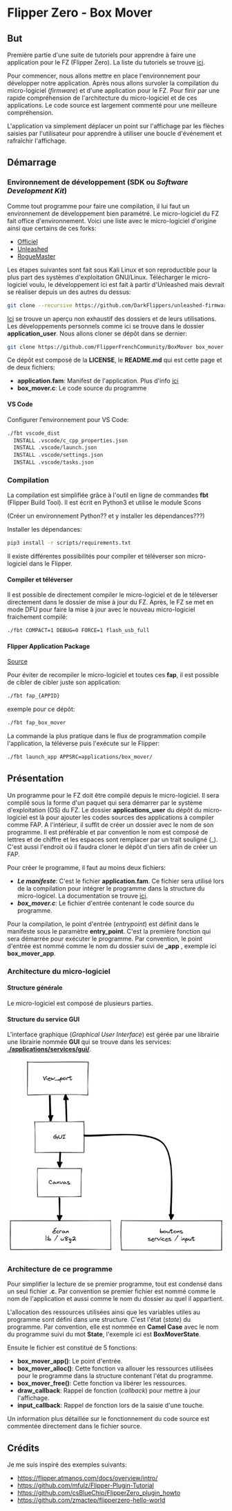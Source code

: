 # Flipper Zero - Box Mover
## But
Première partie d'une suite de tutoriels pour apprendre à faire une application pour le FZ (Flipper Zero). 
La liste du tutoriels se trouve [ici](https://github.com/FlipperFrenchCommunity/Awesome-Flipper-French/tree/main/membre_repo#apprendre-%C3%A0-cr%C3%A9er-une-application).

Pour commencer, nous allons mettre en place l'environnement pour développer
notre application. Après nous allons survoler la compilation du micro-logiciel (*firmware*) et
d'une application pour le FZ. Pour finir par une rapide compréhension de
l'architecture du micro-logiciel et de ces applications. Le code source est
largement commenté pour une meilleure compréhension.

L'application va simplement déplacer un point sur l'affichage par les flèches
saisies par l'utilisateur pour apprendre à utiliser une boucle d'événement et
rafraîchir l'affichage.

## Démarrage
### Environnement de développement (SDK ou *Software Development Kit*)
Comme tout programme pour faire une compilation, il lui faut un environnement de
développement bien paramétré. Le micro-logiciel du FZ fait
office d'environnement. Voici une liste avec le micro-logiciel d'origine ainsi
que certains de ces forks:
  * [Officiel](https://github.com/flipperdevices/flipperzero-firmware)
  * [Unleashed](https://github.com/DarkFlippers/unleashed-firmware)
  * [RogueMaster](https://github.com/RogueMaster/flipperzero-firmware-wPlugins)

Les étapes suivantes sont fait sous Kali Linux et son reproductible pour la plus
part des systèmes d'exploitation GNU/Linux. Télécharger le micro-logiciel voulu,
le développement ici est fait à partir d'Unleashed mais devrait se réaliser
depuis un des autres du dessus:
```bash
git clone --recursive https://github.com/DarkFlippers/unleashed-firmware
```
[Ici](https://github.com/DarkFlippers/unleashed-firmware#project-structure) se
trouve un aperçu non exhaustif des dossiers et de leurs utilisations. Les
développements personnels comme ici se trouve dans le dossier
**application_user**. Nous allons cloner se dépôt dans se dernier:
```bash
git clone https://github.com/FlipperFrenchCommunity/BoxMover box_mover
```
Ce dépôt est composé de la **LICENSE**, le **README.md** qui est cette page et de deux
fichiers:
  * **application.fam**: Manifest de l'application. Plus d'info
  [ici](https://github.com/DarkFlippers/unleashed-firmware/blob/dev/documentation/AppManifests.md)
  * **box_mover.c**: Le code source du programme

#### VS Code
Configurer l'environnement pour VS Code:
```bash
./fbt vscode_dist
  INSTALL .vscode/c_cpp_properties.json
  INSTALL .vscode/launch.json
  INSTALL .vscode/settings.json
  INSTALL .vscode/tasks.json
```

### Compilation
La compilation est simplifiée grâce à l'outil en ligne de commandes **fbt**
(Flipper Build Tool). Il est écrit en Python3 et utilise le module Scons

(Créer un environnement Python?? et y installer les dépendances???)

Installer les dépendances:
```bash
pip3 install -r scripts/requirements.txt
```

Il existe différentes possibilités pour compiler et téléverser son
micro-logiciel dans le Flipper.

#### Compiler et téléverser
Il est possible de directement compiler le micro-logiciel et de le téléverser
directement dans le dossier de mise à jour du FZ. Après, le FZ se met
en mode DFU pour faire la mise à jour avec le nouveau micro-logiciel fraichement
compilé:
```bash
./fbt COMPACT=1 DEBUG=0 FORCE=1 flash_usb_full
```

#### Flipper Application Package
[Source](https://github.com/DarkFlippers/unleashed-firmware/blob/dev/documentation/AppsOnSDCard.md)

Pour éviter de recompiler le micro-logiciel et toutes ces **fap**, il est
possible de cibler de cibler juste son application:
```bash
./fbt fap_{APPID}
```
exemple pour ce dépôt:
```bash
./fbt fap_box_mover
```
La commande la plus pratique dans le flux de programmation compile l'application, la téléverse puis l'exécute
sur le Flipper:
```bash
./fbt launch_app APPSRC=applications/box_mover/
```
 ## Présentation
Un programme pour le FZ doit être compilé depuis le micro-logiciel. Il sera
compilé sous la forme d'un paquet qui sera démarrer par le système
d'exploitation (OS) du FZ. Le dossier **applications_user** du dépôt du
micro-logiciel est là pour ajouter les codes sources des applications à compiler
comme FAP. A l'intérieur, il suffit de créer un dossier avec le nom de son
programme. Il est préférable et par convention le nom est composé de lettres et
de chiffre et les espaces sont remplacer par un trait souligné (_). C'est aussi 
l'endroit où il faudra cloner le dépôt d'un tiers afin de créer un FAP.

Pour créer le programme, il faut au moins deux fichiers:
  * ***Le manifeste***: C'est le fichier **application.fam**. Ce fichier sera utilisé
lors de la compilation pour intégrer le programme dans la structure du micro-logicel.
La documentation se trouve [ici](https://github.com/DarkFlippers/unleashed-firmware/blob/dev/documentation/AppManifests.md).
  * ***box_mover.c***: Le fichier d'entrée contenant le code source du programme.

Pour la compilation, le point d'entrée (*entrypoint*) est définit dans le
manifeste sous le paramètre **entry_point**. C'est la première fonction qui sera démarrée pour exécuter le
programme. Par convention, le point d'entrée est nommé comme le nom du dossier
suivi de **_app** , exemple ici **box_mover_app**.

### Architecture du micro-logiciel
#### Structure générale
Le micro-logiciel est composé de plusieurs parties.

#### Structure du service GUI
L'interface graphique (*Graphical User Interface*) est gérée par une librairie
une librairie nommée **GUI** qui se trouve dans les services: **[./applications/services/gui/](https://github.com/DarkFlippers/unleashed-firmware/tree/dev/applications/services/gui)**.

![Service GUI](./assets/service_gui.png)

### Architecture de ce programme
Pour simplifier la lecture de se premier programme, tout est condensé dans un
seul fichier **.c**. Par convention se premier fichier est nommé comme le nom
de l'application et aussi comme le nom du dossier au quel il appartient.

L'allocation des ressources utilisées ainsi que les variables utiles au programme
sont défini dans une structure. C'est l'état (*state*) du programme. Par convention, elle est nommée en **Camel
Case** avec le nom du programme suivi du mot **State**, l'exemple ici est **BoxMoverState**.

Ensuite le fichier est constitué de 5 fonctions:
  * **box_mover_app()**: Le point d'entrée.
  * **box_mover_alloc()**: Cette fonction va allouer les ressources utilisées
  pour le programme dans la structure contenant l'état du programme.
  * **box_mover_free()**: Cette fonction va libérer les ressources.
  * **draw_callback**: Rappel de fonction (*callback*) pour mettre à jour l'affichage.
  * **input_callback**: Rappel de fonction lors de la saisie d'une touche.

Un information plus détaillée sur le fonctionnement du code source est commentée
directement dans le fichier source.

## Crédits
Je me suis inspiré des exemples suivants:
  * https://flipper.atmanos.com/docs/overview/intro/
  * https://github.com/mfulz/Flipper-Plugin-Tutorial
  * https://github.com/csBlueChip/FlipperZero_plugin_howto
  * https://github.com/zmactep/flipperzero-hello-world
